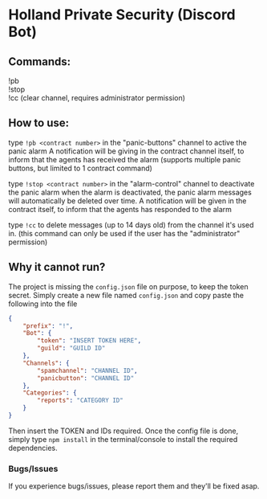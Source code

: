 # Holland Private Security (Discord Bot)

## Commands:
!pb <contract number><br>
!stop <contract number><br>
!cc (clear channel, requires administrator permission)

## How to use:
type `!pb <contract number>` in the "panic-buttons" channel to active the panic alarm
A notification will be giving in the contract channel itself, to inform that the agents has received the alarm
(supports multiple panic buttons, but limited to 1 contract command)

type `!stop <contract number>` in the "alarm-control" channel to deactivate the panic alarm
when the alarm is deactivated, the panic alarm messages will automatically be deleted over time.
A notification will be given in the contract itself, to inform that the agents has responded to the alarm

type `!cc` to delete messages (up to 14 days old) from the channel it's used in.
(this command can only be used if the user has the "administrator" permission)

## Why it cannot run?
The project is missing the `config.json` file on purpose, to keep the token secret.
Simply create a new file named `config.json` and copy paste the following into the file
```json
{
    "prefix": "!",
    "Bot": {
        "token": "INSERT TOKEN HERE",
        "guild": "GUILD ID"
    },
    "Channels": {
        "spamchannel": "CHANNEL ID",
        "panicbutton": "CHANNEL ID"
    },
    "Categories": {
        "reports": "CATEGORY ID"
    }
}
```
Then insert the TOKEN and IDs required.
Once the config file is done, simply type `npm install` in the terminal/console to install the required dependencies.
  
### Bugs/Issues
If you experience bugs/issues, please report them and they'll be fixed asap.
